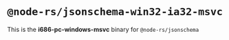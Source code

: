 # `@node-rs/jsonschema-win32-ia32-msvc`

This is the **i686-pc-windows-msvc** binary for `@node-rs/jsonschema`
